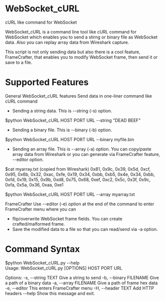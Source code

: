 # WebSocket_cURL
cURL like command for WebSocket

WebSocket_cURL is a command line tool like cURL command for WebSocket 
which enables you to send a stirng or binary file as WebSocket data. 
Also you can replay array data from Wireshark capture.

This script is not only sending data but also there is a cool feature, FrameCrafter, that 
enables you to modify WebSocket frame, then send it or save to a file.

# Supported Features

General WebSocket_cURL features
Send data in one-liner command like cURL command

* Sending a string data. This is --string (-s) option. 
  
$python WebSocket_cURL HOST PORT URL --string "DEAD BEEF"

* Sending a binary file. This is --binary (-b) option.

$python WebSocket_cURL HOST PORT URL --binary myfile.bin

* Sending an array file. This is --array (-a) option.
  You can copy/paste array data from Wireshark or you can generate via FrameCrafter feature, --editor option.

$cat myarray.txt (copied from Wireshark)
0x81, 0x9c, 0x39, 0x5d, 0xcf, 0x95, 0x6b, 0x32,
0xac, 0xfe, 0x19, 0x34, 0xbb, 0xb5, 0x4e, 0x34,
0xbb, 0xfd, 0x19, 0x15, 0x9b, 0xd8, 0x75, 0x68,
0xef, 0xc2, 0x5c, 0x3f, 0x9c, 0xfa, 0x5a, 0x36,
0xaa, 0xe1

$python WebSocket_cURL HOST PORT URL --array myarray.txt


FrameCrafter
Use --editor (-e) option at the end of the command to enter FrameCrafter menu where you can
* flip/overwrite WebSocket frame fields. You can create crafted/malformed frame.
* Save the modified data to a file so that you can read/send via -a option.

# Command Syntax 

$python WebSocket_cURL.py --help                                                  
Usage: WebSocket_cURL.py [OPTIONS] HOST PORT URL

Options:
  -s, --string TEXT      Give a string to send
  -b, --binary FILENAME  Give a path of a binary data
  -a, --array FILENAME   Give a path of frame hex data
  -e, --editor           This enters FrameCrafter menu
  -H, --header TEXT      Add HTTP headers
  --help                 Show this message and exit.
